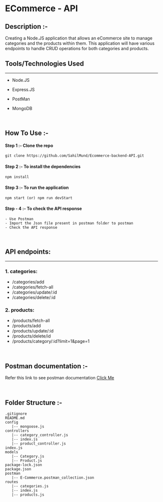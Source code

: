 
<h1> ECommerce - API</h1>

## Description :-
Creating a Node.JS application that allows an eCommerce site to manage categories and the products within them. 
This application will have various endpoints to handle CRUD operations for both categories and products.


</ol><h2>Tools/Technologies Used</h2>
<hr><ul>
<li>Node.JS</li>
</ul><ul>
<li>Express.JS</li>
</ul><ul>
<li>PostMan</li>
</ul><ul>
<li>MongoDB</li>
</ul>

<br>



## How To Use :-
####    Step 1 :-  Clone the repo
 
```
git clone https://github.com/SahilMund/Ecommerce-backend-API.git
```
####    Step 2 :- To install the dependencies

```
npm install
```

#### Step 3 :- To run the application
```
npm start (or) npm run devStart
```

#### Step - 4 :- To check the API response

```
- Use Postman
- Import the Json file present in postman folder to postman 
- Check the API response
```

<br>

## API endpoints:
<hr/>

### 1. categories:
- /categories/add
- /categories/fetch-all
- /categories/update/:id
- /categories/delete/:id

### 2. products:
- /products/fetch-all
- /products/add
- /products/update/:id
- /products/delete/id
- /products/category/:id?limit=1&page=1

<br>

## Postman documentation :-
Refer this link to see postman documentation
<a href="https://documenter.getpostman.com/view/12887398/2s93eSZFY7"> Click Me </a>


<br>

## Folder Structure :-
```
.gitignore
README.md
config
   |-- mongoose.js
controllers
   |-- category_controller.js
   |-- index.js
   |-- product_controller.js
index.js
models
   |-- Category.js
   |-- Product.js
package-lock.json
package.json
postman
   |-- E-Commerce.postman_collection.json
routes
   |-- categories.js
   |-- index.js
   |-- products.js

```




